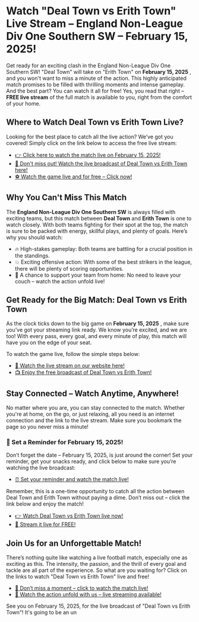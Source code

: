 # Watch "Deal Town vs Erith Town" Live Stream – England Non-League Div One Southern SW – February 15, 2025!

Get ready for an exciting clash in the England Non-League Div One Southern SW! "Deal Town" will take on "Erith Town" on **February 15, 2025** , and you won't want to miss a minute of the action. This highly anticipated match promises to be filled with thrilling moments and intense gameplay. And the best part? You can watch it all for free! Yes, you read that right – **FREE live stream** of the full match is available to you, right from the comfort of your home.

## Where to Watch Deal Town vs Erith Town Live?

Looking for the best place to catch all the live action? We’ve got you covered! Simply click on the link below to access the free live stream:

- [👉 Click here to watch the match live on February 15, 2025!](https://tinyurl.com/livestreamfreeo?st=Deal+Town+vs+Erith+Town&si=ghc)
- [📅 Don't miss out! Watch the live broadcast of Deal Town vs Erith Town here!](https://tinyurl.com/livestreamfreeo?st=Deal+Town+vs+Erith+Town&si=ghc)
- [⚽ Watch the game live and for free – Click now!](https://tinyurl.com/livestreamfreeo?st=Deal+Town+vs+Erith+Town&si=ghc)

## Why You Can't Miss This Match

The **England Non-League Div One Southern SW** is always filled with exciting teams, but this match between **Deal Town** and **Erith Town** is one to watch closely. With both teams fighting for their spot at the top, the match is sure to be packed with energy, skillful plays, and plenty of goals. Here’s why you should watch:

- 🔥 High-stakes gameplay: Both teams are battling for a crucial position in the standings.
- 💥 Exciting offensive action: With some of the best strikers in the league, there will be plenty of scoring opportunities.
- 🎉 A chance to support your team from home: No need to leave your couch – watch the action unfold live!

## Get Ready for the Big Match: Deal Town vs Erith Town

As the clock ticks down to the big game on **February 15, 2025** , make sure you’ve got your streaming link ready. We know you’re excited, and we are too! With every pass, every goal, and every minute of play, this match will have you on the edge of your seat.

To watch the game live, follow the simple steps below:

- [🔗 Watch the live stream on our website here!](https://tinyurl.com/livestreamfreeo?st=Deal+Town+vs+Erith+Town&si=ghc)
- [📺 Enjoy the free broadcast of Deal Town vs Erith Town!](https://tinyurl.com/livestreamfreeo?st=Deal+Town+vs+Erith+Town&si=ghc)

## Stay Connected – Watch Anytime, Anywhere!

No matter where you are, you can stay connected to the match. Whether you're at home, on the go, or just relaxing, all you need is an internet connection and the link to the live stream. Make sure you bookmark the page so you never miss a minute!

### 🔔 Set a Reminder for February 15, 2025!

Don’t forget the date – February 15, 2025, is just around the corner! Set your reminder, get your snacks ready, and click below to make sure you’re watching the live broadcast:

- [⏰ Set your reminder and watch the match live!](https://tinyurl.com/livestreamfreeo?st=Deal+Town+vs+Erith+Town&si=ghc)

Remember, this is a one-time opportunity to catch all the action between Deal Town and Erith Town without paying a dime. Don’t miss out – click the link below and enjoy the match!

- [👉 Watch Deal Town vs Erith Town live now!](https://tinyurl.com/livestreamfreeo?st=Deal+Town+vs+Erith+Town&si=ghc)
- [📡 Stream it live for FREE!](https://tinyurl.com/livestreamfreeo?st=Deal+Town+vs+Erith+Town&si=ghc)

## Join Us for an Unforgettable Match!

There’s nothing quite like watching a live football match, especially one as exciting as this. The intensity, the passion, and the thrill of every goal and tackle are all part of the experience. So what are you waiting for? Click on the links to watch "Deal Town vs Erith Town" live and free!

- [🎯 Don’t miss a moment – click to watch the match live!](https://tinyurl.com/livestreamfreeo?st=Deal+Town+vs+Erith+Town&si=ghc)
- [🌟 Watch the action unfold with us – live streaming available!](https://tinyurl.com/livestreamfreeo?st=Deal+Town+vs+Erith+Town&si=ghc)

See you on February 15, 2025, for the live broadcast of "Deal Town vs Erith Town"! It's going to be an un
